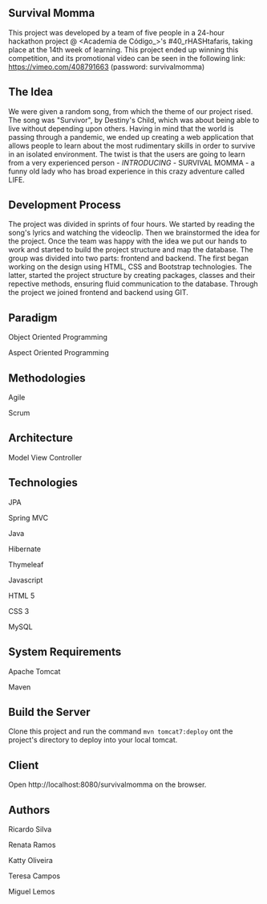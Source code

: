 ## Survival Momma

This project was developed by a team of five people in a 24-hour hackathon project @ <Academia de Código_>'s #40_rHASHtafaris, taking place at the 14th week of learning. This project ended up winning this competition, and its promotional video can be seen in the following link: https://vimeo.com/408791663 (password: survivalmomma) 

## The Idea

We were given a random song, from which the theme of our project rised. The song was "Survivor", by Destiny's Child, which was about being able to live without depending upon others. Having in mind that the world is passing through a pandemic, we ended up creating a web application that allows people to learn about the most rudimentary skills in order to survive in an isolated environment. The twist is that the users are going to learn from a very experienced person - *INTRODUCING* - SURVIVAL MOMMA - a funny old lady who has broad experience in this crazy adventure called LIFE.

## Development Process

The project was divided in sprints of four hours. We started by reading the song's lyrics and watching the videoclip. Then we brainstormed the idea for the project. Once the team was happy with the idea we put our hands to work and started to build the project structure and map the database. The group was divided into two parts: frontend and backend. The first began working on the design using HTML, CSS and Bootstrap technologies. The latter, started the project structure by creating packages, classes and their repective methods, ensuring fluid communication to the database. Through the project we joined frontend and backend using GIT.

## Paradigm

Object Oriented Programming

Aspect Oriented Programming

## Methodologies

Agile

Scrum

## Architecture

Model View Controller

## Technologies

JPA

Spring MVC

Java

Hibernate

Thymeleaf

Javascript

HTML 5

CSS 3

MySQL

## System Requirements

Apache Tomcat

Maven

## Build the Server

Clone this project and run the command `mvn tomcat7:deploy` ont the project's directory to deploy into your local tomcat.

## Client

Open http://localhost:8080/survivalmomma on the browser.

## Authors

Ricardo Silva

Renata Ramos

Katty Oliveira

Teresa Campos

Miguel Lemos
